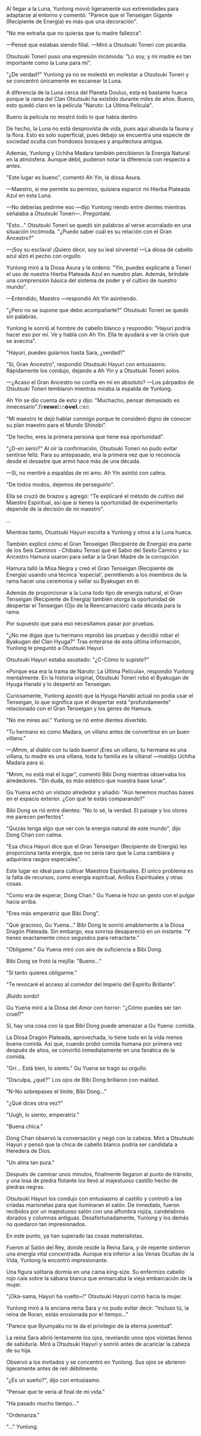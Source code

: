 
Al llegar a la Luna, Yunlong movió ligeramente sus extremidades para adaptarse al entorno y comentó: "Parece que el Tenseigan Gigante (Recipiente de Energía) es más que una decoración".

"No me extraña que no quieras que tu madre fallezca".

—Pensé que estabas siendo filial. —Miró a Otsutsuki Toneri con picardía.

Otsutsuki Toneri puso una expresión incómoda: "Lo soy, y mi madre es tan importante como la Luna para mí".

"¿De verdad?" Yunlong ya no se molestó en molestar a Otsutsuki Toneri y se concentró únicamente en escanear la Luna.

A diferencia de la Luna cerca del Planeta Douluo, esta es bastante hueca porque la rama del Clan Otsutsuki ha existido durante miles de años. Bueno, esto quedó claro en la película "Naruto: La Última Película".

Bueno la película no mostró todo lo que había dentro.

De hecho, la Luna no está desprovista de vida, pues aquí abunda la fauna y la flora. Esto es solo superficial, pues debajo se encuentra una especie de sociedad oculta con frondosos bosques y arquitectura antigua.

Además, Yunlong y Uchiha Madara también percibieron la Energía Natural en la atmósfera. Aunque débil, pudieron notar la diferencia con respecto a antes.

"Este lugar es bueno", comentó Ah Yin, la diosa Asura.

—Maestro, si me permite su permiso, quisiera esparcir mi Hierba Plateada Azul en esta Luna.

—No deberías pedirme eso —dijo Yunlong riendo entre dientes mientras señalaba a Otsutsuki Toneri—. Pregúntale.

"Esto..." Otsutsuki Toneri se quedó sin palabras al verse acorralado en una situación incómoda. "¿Puedo saber cuál es su relación con el Gran Ancestro?"

—¡Soy su esclava! ¡Quiero decir, soy su leal sirvienta! —La diosa de cabello azul alzó el pecho con orgullo.

Yunlong miró a la Diosa Asura y le ordenó: "Yin, puedes explicarle a Toneri el uso de nuestra Hierba Plateada Azul en nuestro plan. Además, bríndale una comprensión básica del sistema de poder y el cultivo de nuestro mundo".

—Entendido, Maestro —respondió Ah Yin asintiendo.

"¿Pero no se supone que debo acompañarte?" Otsutsuki Toneri se quedó sin palabras.

Yunlong le sonrió al hombre de cabello blanco y respondió: "Hayuri podría hacer eso por mí. Ve y habla con Ah Yin. Ella te ayudará a ver la crisis que se avecina".

"Hayuri, puedes guiarnos hasta Sara, ¿verdad?"

"Sí, Gran Ancestro", respondió Otsutsuki Hayuri con entusiasmo. Rápidamente los condujo, dejando a Ah Yin y a Otsutsuki Toneri solos.

—¿Acaso el Gran Ancestro no confía en mí en absoluto? —Los párpados de Otsutsuki Toneri temblaron mientras miraba la espalda de Yunlong.

Ah Yin se dio cuenta de esto y dijo: "Muchacho, pensar demasiado es innecesario".𝕗𝕣𝐞𝐞𝘄𝐞𝚋𝚗𝗼𝘃𝗲𝗹.𝚌𝕠𝚖

"Mi maestro te dejó hablar conmigo porque te consideró digno de conocer su plan maestro para el Mundo Shinobi".

"De hecho, eres la primera persona que tiene esa oportunidad".

"¿D-en serio?" Al oír la confirmación, Otsutsuki Toneri no pudo evitar sentirse feliz. Para su antepasado, era la primera vez que lo reconocía desde el desastre que armó hace más de una década.

—Sí, no mentiré a espaldas de mi amo. Ah Yin asintió con calma.

"De todos modos, dejemos de perseguirlo".

Ella se cruzó de brazos y agregó: "Te explicaré el método de cultivo del Maestro Espiritual, así que si tienes la oportunidad de experimentarlo depende de la decisión de mi maestro".

...

Mientras tanto, Otustsuki Hayuri escolta a Yunlong y otros a la Luna hueca.

También explicó cómo el Gran Tenseigan (Recipiente de Energía) era parte de los Seis Caminos - Chibaku Tensei que el Sabio del Sexto Camino y su Ancestro Hamura usaron para sellar a la Gran Madre de la corrupción.

Hamura talló la Misa Negra y creó el Gran Tenseigan (Recipiente de Energía) usando una técnica 'especial', permitiendo a los miembros de la rama hacer una ceremonia y sellar su Byakugan en él.

Además de proporcionar a la Luna todo tipo de energía natural, el Gran Tenseigan (Recipiente de Energía) también otorga la oportunidad de despertar el Tenseigan (Ojo de la Reencarnación) cada década para la rama.

Por supuesto que para eso necesitamos pasar por pruebas.

"¿No me digas que tu hermano reprobó las pruebas y decidió robar el Byakugan del Clan Hyuga?" Tras enterarse de esta última información, Yunlong le preguntó a Otustsuki Hayuri.

Otsutsuki Hayuri estaba asustado: "¿C-Cómo lo supiste?"

«Porque esa era la trama de Naruto: La Última Película», respondió Yunlong mentalmente. En la historia original, Otsutsuki Toneri robó el Byakugan de Hyuga Hanabi y lo despertó en Tenseigan.

Curiosamente, Yunlong apostó que la Hyuga Hanabi actual no podía usar el Tenseigan, lo que significa que el despertar está "profundamente" relacionado con el Gran Tenseigan y los genes de Hamura.

"No me mires así." Yunlong se rió entre dientes divertido.

"Tu hermano es como Madara, un villano antes de convertirse en un buen villano."

—¡Mmm, al diablo con tu lado bueno! ¡Eres un villano, tu hermana es una villana, tu madre es una villana, toda tu familia es la villana! —maldijo Uchiha Madara para sí.

"Mmm, no está mal el lugar", comentó Bibi Dong mientras observaba los alrededores. "Sin duda, es más estético que nuestra base lunar".

Gu Yuena echó un vistazo alrededor y añadió: "Aún tenemos muchas bases en el espacio exterior. ¿Con qué te estás comparando?"

Bibi Dong se rió entre dientes: "No lo sé, la verdad. El paisaje y los olores me parecen perfectos".

"Quizás tenga algo que ver con la energía natural de este mundo", dijo Dong Chan con calma.

"Esa chica Hayuri dice que el Gran Tenseigan (Recipiente de Energía) les proporciona tanta energía, que no sería raro que la Luna cambiara y adquiriera rasgos especiales".

Este lugar es ideal para cultivar Maestros Espirituales. El único problema es la falta de recursos, como energía espiritual, Anillos Espirituales y otras cosas.

"Como era de esperar, Dong Chan." Gu Yuena le hizo un gesto con el pulgar hacia arriba.

"Eres más emperatriz que Bibi Dong".

"Qué gracioso, Gu Yuena..." Bibi Dong le sonrió amablemente a la Diosa Dragón Plateada. Sin embargo, esa sonrisa desapareció en un instante. "Y tienes exactamente cinco segundos para retractarte."

"Oblígame." Gu Yuena miró con aire de suficiencia a Bibi Dong.

Bibi Dong se frotó la mejilla: "Bueno..."

"Si tanto quieres obligarme."

"Te revocaré el acceso al comedor del Imperio del Espíritu Brillante".

¡Ruido sordo!

Gu Yuena miró a la Diosa del Amor con horror: "¿Cómo puedes ser tan cruel?"

Sí, hay una cosa con la que Bibi Dong puede amenazar a Gu Yuena: comida.

La Diosa Dragón Plateada, aprovechada, lo tiene todo en la vida menos buena comida. Así que, cuando probó comida humana por primera vez después de años, se convirtió inmediatamente en una fanática de la comida.

"Grr... Está bien, lo siento." Gu Yuena se tragó su orgullo.

"Disculpa, ¿qué?" Los ojos de Bibi Dong brillaron con maldad.

"N-No sobrepases el límite, Bibi Dong..."

"¿Qué dices otra vez?"

"Uugh, lo siento, emperatriz."

"Buena chica."

Dong Chan observó la conversación y negó con la cabeza. Miró a Otsutsuki Hayuri y pensó que la chica de cabello blanco podría ser candidata a Heredera de Dios.

"Un alma tan pura."

Después de caminar unos minutos, finalmente llegaron al punto de tránsito, y una losa de piedra flotante los llevó al majestuoso castillo hecho de piedras negras.

Otsutsuki Hayuri los condujo con entusiasmo al castillo y controló a las criadas marionetas para que iluminaran el salón. De inmediato, fueron recibidos por un majestuoso salón con una alfombra rojiza, candelabros dorados y columnas antiguas. Desafortunadamente, Yunlong y los demás no quedaron tan impresionados.

En este punto, ya han superado las cosas materialistas.

Fueron al Salón del Rey, donde reside la Reina Sara, y de repente sintieron una energía vital concentrada. Aunque era inferior a las Venas Ocultas de la Vida, Yunlong la encontró impresionante.

Una figura solitaria dormía en una cama king-size. Su enfermizo cabello rojo caía sobre la sábana blanca que enmarcaba la vieja embarcación de la mujer.

"¡Oka-sama, Hayuri ha vuelto~!" Otsutsuki Hayuri corrió hacia la mujer.

Yunlong miró a la anciana reina Sara y no pudo evitar decir: "Incluso tú, la reina de Roran, estás erosionada por el tiempo..."

"Parece que Ryumyaku no te da el privilegio de la eterna juventud".

La reina Sara abrió lentamente los ojos, revelando unos ojos violetas llenos de sabiduría. Miró a Otsutsuki Hayuri y sonrió antes de acariciar la cabeza de su hija.

Observó a los invitados y se concentró en Yunlong. Sus ojos se abrieron ligeramente antes de reír débilmente.

"¿Es un sueño?", dijo con entusiasmo.

"Pensar que te vería al final de mi vida."

"Ha pasado mucho tiempo..."

"Ordenanza."

"..." Yunlong.